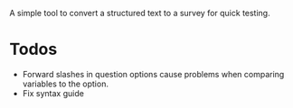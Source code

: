 A simple tool to convert a structured text to a survey for quick testing.

# Todos

- Forward slashes in question options cause problems when comparing variables to the option.
- Fix syntax guide
